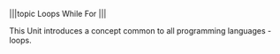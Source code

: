 |||topic
Loops
While
For
|||

This Unit introduces a concept common to all programming languages - loops.
